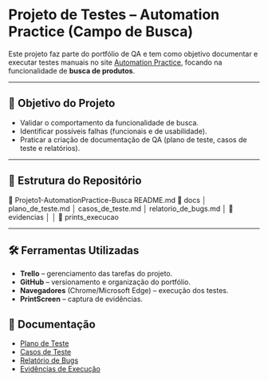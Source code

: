 # Projeto de Testes – Automation Practice (Campo de Busca)

Este projeto faz parte do portfólio de QA e tem como objetivo documentar e executar testes manuais no site [Automation Practice](http://automationpractice.com/), focando na funcionalidade de **busca de produtos**.

---

## 🎯 Objetivo do Projeto
- Validar o comportamento da funcionalidade de busca.  
- Identificar possíveis falhas (funcionais e de usabilidade).  
- Praticar a criação de documentação de QA (plano de teste, casos de teste e relatórios).  

---

## 📂 Estrutura do Repositório
📁 Projeto1-AutomationPractice-Busca
 README.md
📁 docs
│  plano_de_teste.md
│  casos_de_teste.md
│  relatorio_de_bugs.md
│ 📁 evidencias
│ 
│ 📁 prints_execucao

---

## 🛠️ Ferramentas Utilizadas
- **Trello** – gerenciamento das tarefas do projeto.  
- **GitHub** – versionamento e organização do portfólio.  
- **Navegadores** (Chrome/Microsoft Edge) – execução dos testes.  
- **PrintScreen** – captura de evidências.  
## 📑 Documentação
- [Plano de Teste](docs/plano_de_teste.md)  
- [Casos de Teste](docs/casos_de_teste.md)  
- [Relatório de Bugs](docs/relatorio_de_bugs.md)  
- [Evidências de Execução](docs/evidencias/)  
